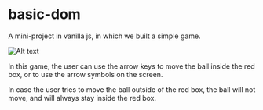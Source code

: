 # basic-dom

A mini-project in vanilla js, in which we built a simple game.

![Alt text](/images/game.png?raw=true "Optional Title")

In this game, the user can use the arrow keys to move the ball inside the red box, or to use the arrow symbols on the screen.

In case the user tries to move the ball outside of the red box, the ball will not move, and will always stay inside the red box.
